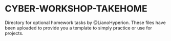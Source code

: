 # CYBER-WORKSHOP-TAKEHOME
Directory for optional homework tasks by @LianoHyperion. These files have been uploaded to provide you a template to simply practice or use for projects.

